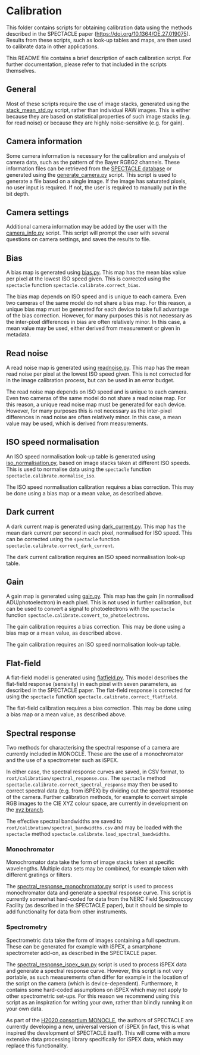 # Calibration

This folder contains scripts for obtaining calibration data using the methods described in the SPECTACLE paper (https://doi.org/10.1364/OE.27.019075).
Results from these scripts, such as look-up tables and maps, are then used to calibrate data in other applications.

This README file contains a brief description of each calibration script.
For further documentation, please refer to that included in the scripts themselves.

## General

Most of these scripts require the use of image stacks, generated using the [stack_mean_std.py](../tools/stack_mean_std.py) script, rather than individual RAW images.
This is either because they are based on statistical properties of such image stacks (e.g. for read noise) or because they are highly noise-sensitive (e.g. for gain).

## Camera information

Some camera information is necessary for the calibration and analysis of camera data, such as the pattern of the Bayer RGBG2 channels.
These information files can be retrieved from the [SPECTACLE database](http://spectacle.ddq.nl/) or generated using the [generate_camera.py](generate_camera.py) script.
This script is used to generate a file based on a single image.
If the image has saturated pixels, no user input is required.
If not, the user is required to manually put in the bit depth.

## Camera settings

Additional camera information may be added by the user with the [camera_info.py](camera_info.py) script.
This script will prompt the user with several questions on camera settings, and saves the results to file.

## Bias

A bias map is generated using [bias.py](bias.py).
This map has the mean bias value per pixel at the lowest ISO speed given.
This is corrected using the `spectacle` function `spectacle.calibrate.correct_bias`.

The bias map depends on ISO speed and is unique to each camera.
Even two cameras of the same model do not share a bias map.
For this reason, a unique bias map must be generated for each device to take full advantage of the bias correction.
However, for many purposes this is not necessary as the inter-pixel differences in bias are often relatively minor.
In this case, a mean value may be used, either derived from measurement or given in metadata.

## Read noise

A read noise map is generated using [readnoise.py](readnoise.py).
This map has the mean read noise per pixel at the lowest ISO speed given.
This is not corrected for in the image calibration process, but can be used in an error budget.

The read noise map depends on ISO speed and is unique to each camera.
Even two cameras of the same model do not share a read noise map.
For this reason, a unique read noise map must be generated for each device.
However, for many purposes this is not necessary as the inter-pixel differences in read noise are often relatively minor.
In this case, a mean value may be used, which is derived from measurements.

## ISO speed normalisation

An ISO speed normalisation look-up table is generated using [iso_normalisation.py](iso_normalisation.py), based on image stacks taken at different ISO speeds.
This is used to normalise data using the `spectacle` function `spectacle.calibrate.normalise_iso`.

The ISO speed normalisation calibration requires a bias correction.
This may be done using a bias map or a mean value, as described above.

## Dark current

A dark current map is generated using [dark_current.py](dark_current.py).
This map has the mean dark current per second in each pixel, normalised for ISO speed.
This can be corrected using the `spectacle` function `spectacle.calibrate.correct_dark_current`.

The dark current calibration requires an ISO speed normalisation look-up table.

## Gain

A gain map is generated using [gain.py](gain.py).
This map has the gain (in normalised ADU/photoelectron) in each pixel.
This is not used in further calibration, but can be used to convert a signal to photoelectrons with the `spectacle` function `spectacle.calibrate.convert_to_photoelectrons`.

The gain calibration requires a bias correction.
This may be done using a bias map or a mean value, as described above.

The gain calibration requires an ISO speed normalisation look-up table.

## Flat-field

A flat-field model is generated using [flatfield.py](flatfield.py).
This model describes the flat-field response (sensivity) in each pixel with seven parameters, as described in the SPECTACLE paper.
The flat-field response is corrected for using the `spectacle` function `spectacle.calibrate.correct_flatfield`.

The flat-field calibration requires a bias correction.
This may be done using a bias map or a mean value, as described above.

## Spectral response

Two methods for characterising the spectral response of a camera are currently included in MONOCLE.
These are the use of a monochromator and the use of a spectrometer such as iSPEX.

In either case, the spectral response curves are saved, in CSV format, to `root/calibration/spectral_response.csv`.
The `spectacle` method `spectacle.calibrate.correct_spectral_response` may then be used to correct spectral data (e.g. from iSPEX) by dividing out the spectral response of the camera.
Further calibration methods, for example to convert simple RGB images to the CIE XYZ colour space, are currently in development on the [xyz branch](https://github.com/monocle-h2020/camera_calibration/tree/xyz).

The effective spectral bandwidths are saved to `root/calibration/spectral_bandwidths.csv` and may be loaded with the `spectacle` method `spectacle.calibrate.load_spectral_bandwidths`.

### Monochromator

Monochromator data take the form of image stacks taken at specific wavelengths.
Multiple data sets may be combined, for example taken with different gratings or filters.

The [spectral_response_monochromator.py](spectral_response_monochromator.py) script is used to process monochromator data and generate a spectral response curve.
This script is currently somewhat hard-coded for data from the NERC Field Spectroscopy Facility (as described in the SPECTACLE paper), but it should be simple to add functionality for data from other instruments.

### Spectrometry

Spectrometric data take the form of images containing a full spectrum.
These can be generated for example with iSPEX, a smartphone spectrometer add-on, as described in the SPECTACLE paper.

The [spectral_response_ispex_sun.py](spectral_response_ispex_sun.py) script is used to process iSPEX data and generate a spectral response curve.
However, this script is not very portable, as such measurements often differ for example in the location of the script on the camera (which is device-dependent).
Furthermore, it contains some hard-coded assumptions on iSPEX which may not apply to other spectrometric set-ups.
For this reason we recommend using this script as an inspiration for writing your own, rather than blindly running it on your own data.

As part of the [H2020 consortium MONOCLE](https://monocle-h2020.eu/Home), the authors of SPECTACLE are currently developing a new, universal version of iSPEX (in fact, this is what inspired the development of SPECTACLE itself).
This will come with a more extensive data processing library specifically for iSPEX data, which may replace this functionality.
